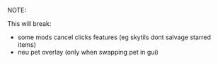 NOTE:

This will break:
 - some mods cancel clicks features (eg skytils dont salvage starred items)
 - neu pet overlay (only when swapping pet in gui)